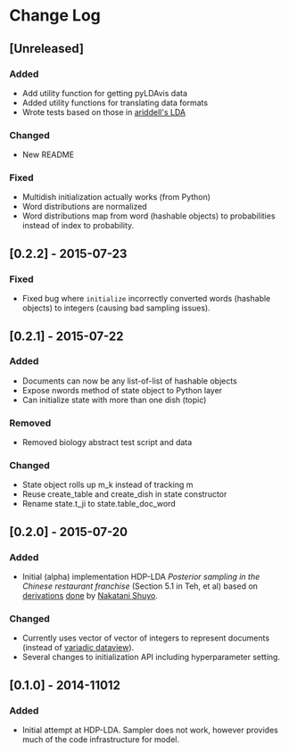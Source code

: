 # Change Log

## [Unreleased]
### Added
- Add utility function for getting pyLDAvis data
- Added utility functions for translating data formats
- Wrote tests based on those in [ariddell's LDA](https://github.com/ariddell/lda/tree/57f721b05ffbdec5cb11c2533f72aa1f9e6ed12d/lda/tests)

### Changed
- New README

### Fixed
- Multidish initialization actually works (from Python)
- Word distributions are normalized
- Word distributions map from word (hashable objects) to probabilities instead of index to probability.


## [0.2.2] - 2015-07-23
### Fixed
- Fixed bug where `initialize` incorrectly converted words (hashable objects) to integers (causing bad sampling issues).

## [0.2.1] - 2015-07-22
### Added
- Documents can now be any list-of-list of hashable objects
- Expose nwords method of state object to Python layer
- Can initialize state with more than one dish (topic)

### Removed
- Removed biology abstract test script and data

### Changed
- State object rolls up m_k instead of tracking m
- Reuse create_table and create_dish in state constructor
- Rename state.t_ji to state.table_doc_word

## [0.2.0] - 2015-07-20
### Added
- Initial (alpha) implementation HDP-LDA _Posterior sampling in the Chinese restaurant franchise_ (Section 5.1 in Teh, et al) based on [derivations](https://shuyo.wordpress.com/2012/08/15/hdp-lda-updates/) [done](https://github.com/shuyo/iir/blob/a6203a7523970a4807beba1ce3b9048a16013246/lda/hdplda2.py) by [Nakatani Shuyo](https://twitter.com/shuyo).

### Changed
- Currently uses vector of vector of integers to represent documents (instead of [variadic dataview](https://github.com/datamicroscopes/common/blob/master/include/microscopes/common/variadic/dataview.hpp)).
- Several changes to initialization API including hyperparameter setting.


## [0.1.0] - 2014-11012
### Added
- Initial attempt at HDP-LDA. Sampler does not work, however provides much of the code infrastructure for model.